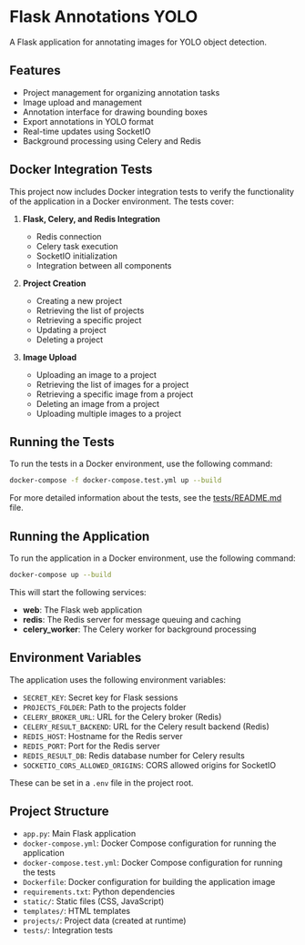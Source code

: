 # Flask Annotations YOLO

A Flask application for annotating images for YOLO object detection.

## Features

- Project management for organizing annotation tasks
- Image upload and management
- Annotation interface for drawing bounding boxes
- Export annotations in YOLO format
- Real-time updates using SocketIO
- Background processing using Celery and Redis

## Docker Integration Tests

This project now includes Docker integration tests to verify the functionality of the application in a Docker environment. The tests cover:

1. **Flask, Celery, and Redis Integration**
   - Redis connection
   - Celery task execution
   - SocketIO initialization
   - Integration between all components

2. **Project Creation**
   - Creating a new project
   - Retrieving the list of projects
   - Retrieving a specific project
   - Updating a project
   - Deleting a project

3. **Image Upload**
   - Uploading an image to a project
   - Retrieving the list of images for a project
   - Retrieving a specific image from a project
   - Deleting an image from a project
   - Uploading multiple images to a project

## Running the Tests

To run the tests in a Docker environment, use the following command:

```bash
docker-compose -f docker-compose.test.yml up --build
```

For more detailed information about the tests, see the [tests/README.md](tests/README.md) file.

## Running the Application

To run the application in a Docker environment, use the following command:

```bash
docker-compose up --build
```

This will start the following services:

- **web**: The Flask web application
- **redis**: The Redis server for message queuing and caching
- **celery_worker**: The Celery worker for background processing

## Environment Variables

The application uses the following environment variables:

- `SECRET_KEY`: Secret key for Flask sessions
- `PROJECTS_FOLDER`: Path to the projects folder
- `CELERY_BROKER_URL`: URL for the Celery broker (Redis)
- `CELERY_RESULT_BACKEND`: URL for the Celery result backend (Redis)
- `REDIS_HOST`: Hostname for the Redis server
- `REDIS_PORT`: Port for the Redis server
- `REDIS_RESULT_DB`: Redis database number for Celery results
- `SOCKETIO_CORS_ALLOWED_ORIGINS`: CORS allowed origins for SocketIO

These can be set in a `.env` file in the project root.

## Project Structure

- `app.py`: Main Flask application
- `docker-compose.yml`: Docker Compose configuration for running the application
- `docker-compose.test.yml`: Docker Compose configuration for running the tests
- `Dockerfile`: Docker configuration for building the application image
- `requirements.txt`: Python dependencies
- `static/`: Static files (CSS, JavaScript)
- `templates/`: HTML templates
- `projects/`: Project data (created at runtime)
- `tests/`: Integration tests
